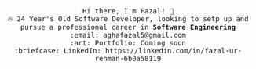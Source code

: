 <p align="center">
  <samp>
    Hi there, I'm Fazal! 👋 <br>
    🔥 24 Year's Old Software Developer, looking to setp up and pursue a professional career in <strong>Software Engineering</strong><br>
    :email:	aghafazal5@gmail.com <br>
    :art: Portfolio: Coming soon <br>
    :briefcase: LinkedIn: https://linkedin.com/in/fazal-ur-rehman-6b0a58119 <br>
  </samp>
</p>


<!--
**fazalAgha5/fazalAgha5** is a ✨ _special_ ✨ repository because its `README.md` (this file) appears on your GitHub profile.

Here are some ideas to get you started:

- 🔭 I’m currently working on ...
- 🌱 I’m currently learning ...
- 👯 I’m looking to collaborate on ...
- 🤔 I’m looking for help with ...
- 💬 Ask me about ...
- 📫 How to reach me: ...
- 😄 Pronouns: ...
- ⚡ Fun fact: ...
-->
